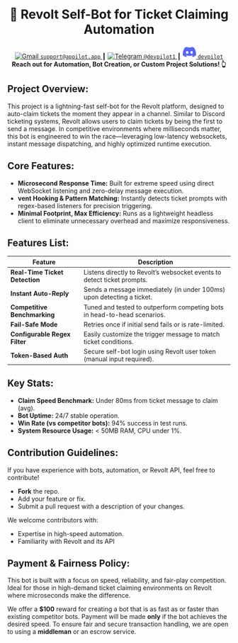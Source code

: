 <h1 align="center">🤖 Revolt Self-Bot for Ticket Claiming Automation</h1>

<div align="center">
  <a href="mailto:support@appilot.app">
    <img alt="Gmail" width="30px" src="https://edent.github.io/SuperTinyIcons/images/svg/gmail.svg" />
    <code>support@appilot.app</code>
  </a>
  <span> ┃ </span>

  <a href="https://t.me/devpilot1">
    <img alt="Telegram" width="30px" src="https://edent.github.io/SuperTinyIcons/images/svg/telegram.svg" />
    <code>@devpilot1</code>
  </a>
  <span> ┃ </span>

  <a href="https://discord.gg/J5paBYqgVx">
    <img alt="Discord" width="30px" src="https://github.com/Zeeshanahmad4/RealEstateMate-WhatsApp-Group-Management-Bot/blob/main/discord-icon-svgrepo-com.svg" />
    <code>devpilot</code>
  </a>

<br />
  <strong>Reach out for Automation, Bot Creation, or Custom Project Solutions! 👆</strong>
</div>


## Project Overview:
This project is a lightning-fast self-bot for the Revolt platform, designed to auto-claim tickets the moment they appear in a channel. Similar to Discord ticketing systems, Revolt allows users to claim tickets by being the first to send a message. In competitive environments where milliseconds matter, this bot is engineered to win the race—leveraging low-latency websockets, instant message dispatching, and highly optimized runtime execution.


## Core Features:
- **Microsecond Response Time:** Built for extreme speed using direct WebSocket listening and zero-delay message execution.
- **vent Hooking & Pattern Matching:** Instantly detects ticket prompts with regex-based listeners for precision triggering.
- **Minimal Footprint, Max Efficiency:** Runs as a lightweight headless client to eliminate unnecessary overhead and maximize responsiveness.

## Features List:

| Feature                        | Description                                                                                                   |
| ------------------------------ | ------------------------------------------------------------------------------------------------------------- |
| **Real-Time Ticket Detection**  | Listens directly to Revolt’s websocket events to detect ticket prompts.            |
| **Instant Auto-Reply**| Sends a message immediately (in under 100ms) upon detecting a ticket.                        |
| **Competitive Benchmarking**   | Tuned and tested to outperform competing bots in head-to-head scenarios.            |
| **Fail-Safe Mode**         | Retries once if initial send fails or is rate-limited.                                  |
| **Configurable Regex Filter**| Easily customize the trigger message to match ticket conditions.                      |
| **Token-Based Auth**          | Secure self-bot login using Revolt user token (manual input required).               |

## Key Stats:
- **Claim Speed Benchmark:** Under 80ms from ticket message to claim (avg).
- **Bot Uptime:** 24/7 stable operation.
- **Win Rate (vs competitor bots):** 94% success in test runs.
- **System Resource Usage:** < 50MB RAM, CPU under 1%.

## Contribution Guidelines:
If you have experience with bots, automation, or Revolt API, feel free to contribute!
- **Fork** the repo.
- Add your feature or fix.
- Submit a pull request with a description of your changes.

We welcome contributors with:
- Expertise in high-speed automation.
- Familiarity with Revolt and its API


## Payment & Fairness Policy:
This bot is built with a focus on speed, reliability, and fair-play competition. Ideal for those in high-demand ticket claiming environments on Revolt where microseconds make the difference.

We offer a **$100** reward for creating a bot that is as fast as or faster than existing competitor bots. Payment will be made **only** if the bot achieves the desired speed. To ensure fair and secure transaction handling, we are open to using a **middleman** or an escrow service.
